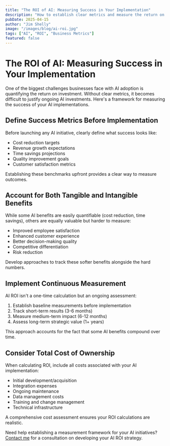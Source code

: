 ```yaml
---
title: "The ROI of AI: Measuring Success in Your Implementation"
description: "How to establish clear metrics and measure the return on investment for your AI initiatives."
pubDate: 2025-04-15
author: "Jim Shelly"
image: "/images/blog/ai-roi.jpg"
tags: ["AI", "ROI", "Business Metrics"]
featured: false
---
```


# The ROI of AI: Measuring Success in Your Implementation

One of the biggest challenges businesses face with AI adoption is quantifying the return on investment. Without clear metrics, it becomes difficult to justify ongoing AI investments. Here's a framework for measuring the success of your AI implementations.

## Define Success Metrics Before Implementation

Before launching any AI initiative, clearly define what success looks like:

- Cost reduction targets
- Revenue growth expectations
- Time savings projections
- Quality improvement goals
- Customer satisfaction metrics

Establishing these benchmarks upfront provides a clear way to measure outcomes.

## Account for Both Tangible and Intangible Benefits

While some AI benefits are easily quantifiable (cost reduction, time savings), others are equally valuable but harder to measure:

- Improved employee satisfaction
- Enhanced customer experience
- Better decision-making quality
- Competitive differentiation
- Risk reduction

Develop approaches to track these softer benefits alongside the hard numbers.

## Implement Continuous Measurement

AI ROI isn't a one-time calculation but an ongoing assessment:

1. Establish baseline measurements before implementation
2. Track short-term results (3-6 months)
3. Measure medium-term impact (6-12 months)
4. Assess long-term strategic value (1+ years)

This approach accounts for the fact that some AI benefits compound over time.

## Consider Total Cost of Ownership

When calculating ROI, include all costs associated with your AI implementation:

- Initial development/acquisition
- Integration expenses
- Ongoing maintenance
- Data management costs
- Training and change management
- Technical infrastructure

A comprehensive cost assessment ensures your ROI calculations are realistic.

Need help establishing a measurement framework for your AI initiatives? [Contact me](/contact) for a consultation on developing your AI ROI strategy.